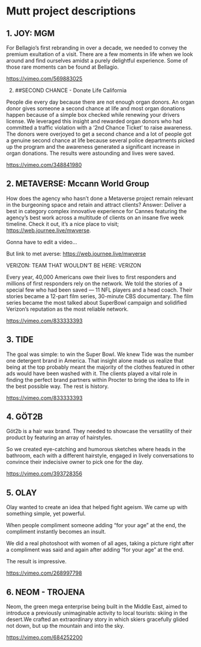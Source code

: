 # Mutt project descriptions	

## 1. JOY: MGM 

For Bellagio’s first rebranding in over a decade, we needed to convey the premium exultation of a visit. There are a few moments in life when we look around and find ourselves amidst a purely delightful experience. Some of those rare moments can be found at Bellagio.



https://vimeo.com/569883025





2. ##SECOND CHANCE - Donate Life California

People die every day because there are not enough organ donors. An organ donor gives someone a second chance at life and most organ donations happen because of a simple box checked while renewing your drivers license. We leveraged this insight and rewarded organ donors who had committed a traffic violation with a ‘2nd Chance Ticket’ to raise awareness. The donors were overjoyed to get a second chance and a lot of people got a genuine second chance at life because several police departments picked up the program and the awareness generated a significant increase in organ donations. The results were astounding and lives were saved.



https://vimeo.com/348841980





## 2. METAVERSE: Mccann World Group

How does the agency who hasn’t done a Metaverse project remain relevant in the burgeoning space and retain and attract clients? Answer: Deliver a best in category complex innovative experience for Cannes featuring the agency’s best work across a multitude of clients on an insane five week timeline. Check it out, it’s a nice place to visit; https://web.journee.live/mwverse. 



Gonna have to edit a video…

But link to met averse: https://web.journee.live/mwverse







VERIZON: TEAM THAT WOULDN’T BE HERE: VERIZON

Every year, 40,000 Americans owe their lives to first responders and millions of first responders rely on the network.  We told the stories of a special few who had been saved — 11 NFL players and a head coach. Their stories became a 12-part film series, 30-minute CBS documentary. The film series became the most talked about SuperBowl campaign and solidified Verizon’s reputation as the most reliable network.



https://vimeo.com/833333393



## 3. TIDE

The goal was simple: to win the Super Bowl. We knew Tide was the number one detergent brand in America. That insight alone made us realize that being at the top probably meant the majority of the clothes featured in other ads would have been washed with it. The clients played a vital role in finding the perfect brand partners within Procter to bring the idea to life in the best possible way. The rest is history.

https://vimeo.com/833333393



## 4. GÖT2B

Göt2b is a hair wax brand. They needed to showcase the versatility of their product by featuring an array of hairstyles. 



So we created eye-catching and humorous sketches where heads in the bathroom, each with a different hairstyle, engaged in lively conversations to convince their indecisive owner to pick one for the day.

https://vimeo.com/393728356





## 5. OLAY



Olay wanted to create an idea that helped fight ageism. We came up with something simple, yet powerful. 



When people compliment someone adding “for your age” at the end, the compliment instantly becomes an insult. 

We did a real photoshoot with women of all ages, taking a picture right after a compliment was said and again after adding “for your age” at the end. 



The result is impressive. 

https://vimeo.com/268997798







## 6. NEOM - TROJENA





Neom, the green mega enterprise being built in the Middle East, aimed to introduce a previously unimaginable activity to local tourists: skiing in the desert.We crafted an extraordinary story in which skiers gracefully glided not down, but up the mountain and into the sky.

https://vimeo.com/684252200